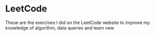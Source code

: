 # LeetCode
These are the exercises I did on the LeetCode website to improve my knowledge of algorithm, data queries and learn new
